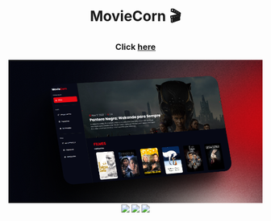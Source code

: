 <h1 align="center">MovieCorn 🎬</h1>
   
<h3 align="center">Click <a href="https://moviecorn.vercel.app/">here</a></h3>   
<img src="./public/assets/readme-image.png">
<div align="center">
    <img src="https://img.shields.io/badge/React-20232A?style=for-the-badge&logo=react&logoColor=61DAFB" />
    <img src="https://img.shields.io/badge/styled--components-DB7093?style=for-the-badge&logo=styled-components&logoColor=white" />
    <img src="https://img.shields.io/badge/React_Router-CA4245?style=for-the-badge&logo=react-router&logoColor=white" />
</div>
